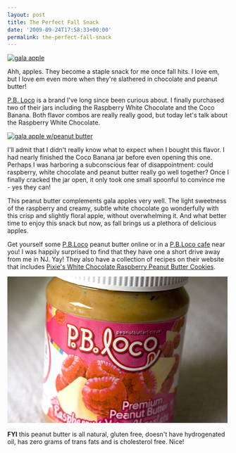 ```yaml
---
layout: post
title: The Perfect Fall Snack
date: '2009-09-24T17:58:33+00:00'
permalink: the-perfect-fall-snack
---
```

<a href="http://www.flickr.com/photos/kstar810/3944853337/in/photostream/"><img src="http://farm3.static.flickr.com/2470/3944853337_66079a4118.jpg" alt="gala apple" /></a>

Ahh, apples. They become a staple snack for me once fall hits. I love em, but I love em even more when they're slathered in chocolate and peanut butter!

<a href="http://www.pbloco.com/">P.B. Loco</a> is a brand I've long since been curious about. I finally purchased two of their jars including the Raspberry White Chocolate and the Coco Banana. Both flavor combos are really really good, but today let's talk about the Raspberry White Chocolate. 

<a href="http://www.flickr.com/photos/kstar810/3945635576/in/photostream/"><img src="http://farm3.static.flickr.com/2582/3945635576_fc2f349710.jpg" alt="gala apple w/peanut butter" /></a>

I'll admit that I didn't really know what to expect when I bought this flavor. I had nearly finished the Coco Banana jar before even opening this one. Perhaps I was harboring a subconscious fear of disappointment: could raspberry, white chocolate and peanut butter really go well together? Once I finally cracked the jar open, it only took one small spoonful to convince me - yes they can!

This peanut butter complements gala apples very well. The light sweetness of the raspberry and creamy, subtle white chocolate go wonderfully with this crisp and slightly floral apple, without overwhelming it. And what better time to enjoy this snack but now, as fall brings us a plethora of delicious apples.

Get yourself some <a href="http://www.pbloco.com/">P.B.Loco</a> peanut butter online or in a <a href="http://www.pbloco.com/storelocator.asp">P.B.Loco cafe</a> near you! I was happily surprised to find that they have one a short drive away from me in NJ. Yay! They also have a collection of recipes on their website that includes <a href="http://www.pbloco.com/concoctions.asp">Pixie's White Chocolate Raspberry Peanut Butter Cookies</a>.

<a href="http://www.flickr.com/photos/kstar810/3944929967/"><img src='images/uploads/2009/09/pbloco.jpg' alt='P.B.Loco’s Raspberry White Chocolate Peanut Butter' /></a>

<strong>FYI</strong> this peanut butter is all natural, gluten free, doesn't have hydrogenated oil, has zero grams of trans fats and is cholesterol free. Nice!
